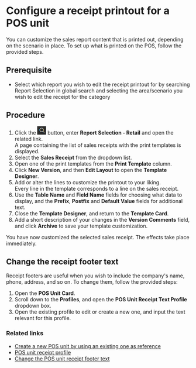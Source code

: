 # Configure a receipt printout for a POS unit

You can customize the sales report content that is printed out, depending on the scenario in place. To set up what is printed on the POS, follow the provided steps.

## Prerequisite

 - Select which report you wish to edit the receipt printout for by searching Report Selection in global search and selecting the area/scenario you wish to edit the receipt for the category

## Procedure

1. Click the ![Lightbulb that opens the Tell Me feature](../../../images/Icons/Lightbulb_icon.png "Tell Me what you want to do") button, enter **Report Selection - Retail** and open the related link.       
   A page containing the list of sales receipts with the print templates is displayed. 
2. Select the **Sales Receipt** from the dropdown list. 
3. Open one of the print templates from the **Print Template** column.  
4. Click **New Version**, and then **Edit Layout** to open the **Template Designer**.
5. Add or alter the lines to customize the printout to your liking.    
   Every line in the template corresponds to a line on the sales receipt.
6. Use the **Table Name** and **Field Name** fields for choosing what data to display, and the **Prefix**, **Postfix** and **Default Value** fields for additional text.
7. Close the **Template Designer**, and return to the **Template Card**. 
8. Add a short description of your changes in the **Version Comments** field, and click **Archive** to save your template customization.

 You have now customized the selected sales receipt. The effects take place immediately.

## Change the receipt footer text

Receipt footers are useful when you wish to include the company's name, phone, address, and so on. To change them, follow the provided steps:

1. Open the **POS Unit Card**. 
2. Scroll down to the **Profiles**, and open the **POS Unit Receipt Text Profile** dropdown box.
3. Open the existing profile to edit or create a new one, and input the text relevant for this profile.


### Related links

- [Create a new POS unit by using an existing one as reference](./createnew.md)
- [POS unit receipt profile](../../pos_profiles/reference/POS_unit_Receipt_profile.md)
- [Change the POS unit receipt footer text](../../pos_profiles/howto/POSUnitReceiptFooter.md)